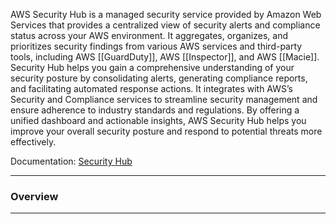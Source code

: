 AWS Security Hub is a managed security service provided by Amazon Web Services that provides a centralized view of security alerts and compliance status across your AWS environment. It aggregates, organizes, and prioritizes security findings from various AWS services and third-party tools, including AWS [[GuardDuty]], AWS [[Inspector]], and AWS [[Macie]]. Security Hub helps you gain a comprehensive understanding of your security posture by consolidating alerts, generating compliance reports, and facilitating automated response actions. It integrates with AWS’s Security and Compliance services to streamline security management and ensure adherence to industry standards and regulations. By offering a unified dashboard and actionable insights, AWS Security Hub helps you improve your overall security posture and respond to potential threats more effectively.

Documentation: [Security Hub](https://aws.amazon.com/security-hub/)
___
### Overview

___